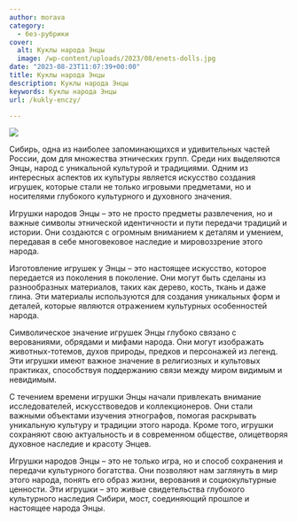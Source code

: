 ```yaml
---
author: morava
category:
  - без-рубрики
cover:
  alt: Куклы народа Энцы
  image: /wp-content/uploads/2023/08/enets-dolls.jpg
date: "2023-08-23T11:07:39+00:00"
title: Куклы народа Энцы
description: Куклы народа Энцы
keywords: Куклы народа Энцы
url: /kukly-enczy/

---
```

![](https://www.adora.ru/wp-content/uploads/2023/08/636e0a701e954616a98ace0411368e91_00000.jpg)

Сибирь, одна из наиболее запоминающихся и удивительных частей России, дом для множества этнических групп. Среди них выделяются Энцы, народ с уникальной культурой и традициями. Одним из интересных аспектов их культуры является искусство создания игрушек, которые стали не только игровыми предметами, но и носителями глубокого культурного и духовного значения.

Игрушки народов Энцы – это не просто предметы развлечения, но и важные символы этнической идентичности и пути передачи традиций и истории. Они создаются с огромным вниманием к деталям и умением, передавая в себе многовековое наследие и мировоззрение этого народа.

Изготовление игрушек у Энцы – это настоящее искусство, которое передается из поколения в поколение. Они могут быть сделаны из разнообразных материалов, таких как дерево, кость, ткань и даже глина. Эти материалы используются для создания уникальных форм и деталей, которые являются отражением культурных особенностей народа.

Символическое значение игрушек Энцы глубоко связано с верованиями, обрядами и мифами народа. Они могут изображать животных-тотемов, духов природы, предков и персонажей из легенд. Эти игрушки имеют важное значение в религиозных и культовых практиках, способствуя поддержанию связи между миром видимым и невидимым.

С течением времени игрушки Энцы начали привлекать внимание исследователей, искусствоведов и коллекционеров. Они стали важными объектами изучения этнографов, помогая раскрывать уникальную культуру и традиции этого народа. Кроме того, игрушки сохраняют свою актуальность и в современном обществе, олицетворяя духовное наследие и красоту Энцев.

Игрушки народов Энцы – это не только игра, но и способ сохранения и передачи культурного богатства. Они позволяют нам заглянуть в мир этого народа, понять его образ жизни, верования и социокультурные ценности. Эти игрушки – это живые свидетельства глубокого культурного наследия Сибири, мост, соединяющий прошлое и настоящее народа Энцы.
